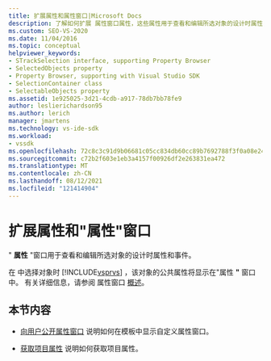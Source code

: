 ```yaml
---
title: 扩展属性和属性窗口|Microsoft Docs
description: 了解如何扩展 属性窗口属性，这些属性用于查看和编辑所选对象的设计时属性和事件。
ms.custom: SEO-VS-2020
ms.date: 11/04/2016
ms.topic: conceptual
helpviewer_keywords:
- STrackSelection interface, supporting Property Browser
- SelectedObjects property
- Property Browser, supporting with Visual Studio SDK
- SelectionContainer class
- SelectableObjects property
ms.assetid: 1e925025-3d21-4cdb-a917-78db7bb78fe9
author: leslierichardson95
ms.author: lerich
manager: jmartens
ms.technology: vs-ide-sdk
ms.workload:
- vssdk
ms.openlocfilehash: 72c8c3c91d9b06681c05cc834db60cc89b7692788f3f0a08e246c9658cb8fea0
ms.sourcegitcommit: c72b2f603e1eb3a4157f00926df2e263831ea472
ms.translationtype: MT
ms.contentlocale: zh-CN
ms.lasthandoff: 08/12/2021
ms.locfileid: "121414904"
---
```

# <a name="extend-properties-and-the-property-window"></a>扩展属性和"属性"窗口
" **属性** "窗口用于查看和编辑所选对象的设计时属性和事件。

 在 中选择对象时 [!INCLUDE[vsprvs](../code-quality/includes/vsprvs_md.md)] ，该对象的公共属性将显示在"属性 **"** 窗口中。 有关详细信息，请参阅 属性窗口 [概述](../extensibility/internals/properties-window-overview.md)。

## <a name="in-this-section"></a>本节内容
- [向用户公开属性窗口](../extensibility/exposing-properties-to-the-properties-window.md) 说明如何在模板中显示自定义属性窗口。

- [获取项目属性](../extensibility/getting-project-properties.md) 说明如何获取项目属性。

